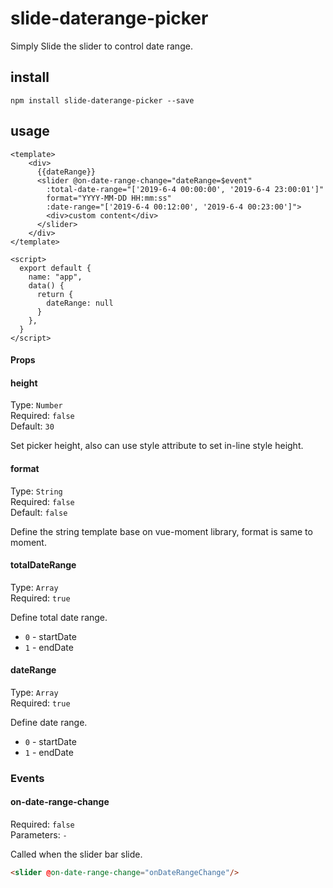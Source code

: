 # slide-daterange-picker
Simply Slide the slider to control date range.
## install
```
npm install slide-daterange-picker --save
```

## usage
```
<template>
    <div>
      {{dateRange}}
      <slider @on-date-range-change="dateRange=$event"
        :total-date-range="['2019-6-4 00:00:00', '2019-6-4 23:00:01']"
        format="YYYY-MM-DD HH:mm:ss"
        :date-range="['2019-6-4 00:12:00', '2019-6-4 00:23:00']">
        <div>custom content</div>
      </slider>
    </div>
</template>

<script>
  export default {
    name: "app",
    data() {
      return {
        dateRange: null
      }
    },
  }
</script>
```
#### Props
#### height
  Type: `Number`<br>
  Required: `false`<br>
  Default: `30`
  
Set picker height, also can use style attribute to set in-line style height.

#### format
  Type: `String`<br>
  Required: `false`<br>
  Default: `false`

Define the string template base on vue-moment library, format is same to moment.

#### totalDateRange
  Type: `Array`<br>
  Required: `true`<br>
 
Define total date range.
* `0` - startDate
* `1` - endDate

#### dateRange
  Type: `Array`<br>
  Required: `true`<br>
 
Define date range.
* `0` - startDate
* `1` - endDate

### Events

#### on-date-range-change

Required: `false`<br>
Parameters: `-`

Called when the slider bar slide.

```html
<slider @on-date-range-change="onDateRangeChange"/>
```
